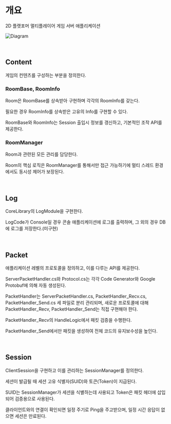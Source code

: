 # 개요
2D 플랫포머 멀티플레이어 게임 서버 애플리케이션

![Diagram](https://github.com/user-attachments/assets/621d3650-9988-4746-9482-4f279afcab9e)

<br/>

## Content
게임의 컨텐츠를 구성하는 부분을 정의한다.

### RoomBase, RoomInfo
Room은 RoomBase를 상속받아 구현하며 각각의 RoomInfo를 갖는다.

필요한 경우 RoomInfo를 상속받은 고유의 Info를 구현할 수 있다.

RoomBase와 RoomInfo는 Session 출입시 정보를 갱신하고, 기본적인 조작 API를 제공한다.

### RoomManager
Room과 관련된 모든 관리를 담당한다.

Room의 핵심 로직은 RoomManager를 통해서만 접근 가능하기에 멀티 스레드 환경에서도 동시성 제어가 보장된다.

<br/>

## Log
CoreLibrary의 LogModule을 구현한다.

LogCode가 Console일 경우 콘솔 애플리케이션에 로그를 출력하며, 그 외의 경우 DB에 로그를 저장한다.(미구현)

<br/>

## Packet
애플리케이션 레벨의 프로토콜을 정의하고, 이를 다루는 API를 제공한다.

ServerPacketHandler.cs와 Protocol.cs는 각각 Code Generator와 Google Protobuf에 의해 자동 생성된다.

PacketHandler는 ServerPacketHandler.cs, PacketHandler_Recv.cs, PacketHandler_Send.cs 세 파일로 분리 관리되며, 새로운 프로토콜에 대해 PacketHandler_Recv, PacketHandler_Send는 직접 구현해야 한다.

PacketHandler_Recv의 HandleLogic에서 패킷 검증을 수행한다.

PacketHandler_Send에서만 패킷을 생성하여 전체 코드의 유지보수성을 높인다.

<br/>

## Session
ClientSession을 구현하고 이를 관리하는 SessionManager를 정의한다.

세션이 발급될 때 세션 고유 식별자(SUID)와 토큰(Token)이 지급된다.

SUID는 SessionManager가 세션을 식별하는데 사용되고 Token은 패킷 헤더에 삽입되어 검증용으로 사용된다.

클라이언트와의 연결이 확인되면 일정 주기로 Ping을 주고받으며, 일정 시간 응답이 없으면 세션은 만료된다.